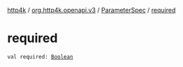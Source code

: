 [http4k](../../index.md) / [org.http4k.openapi.v3](../index.md) / [ParameterSpec](index.md) / [required](./required.md)

# required

`val required: `[`Boolean`](https://kotlinlang.org/api/latest/jvm/stdlib/kotlin/-boolean/index.html)
